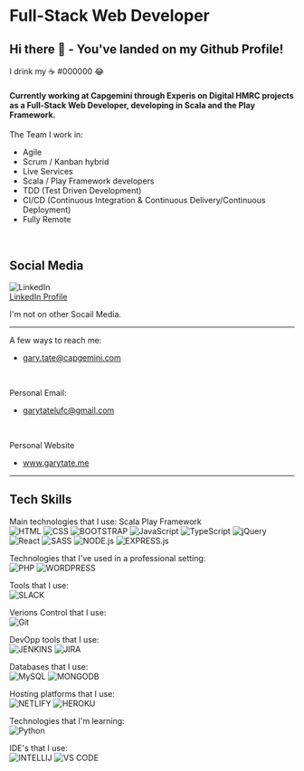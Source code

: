 # Full-Stack Web Developer

## Hi there 👋 - You've landed on my Github Profile!

I drink my ☕ #000000 😂

#### Currently working at Capgemini through Experis on Digital HMRC projects as a Full-Stack Web Developer, developing in Scala and the Play Framework.

The Team I work in:
- Agile
- Scrum / Kanban hybrid
- Live Services
- Scala / Play Framework developers
- TDD (Test Driven Development)
- CI/CD (Continuous Integration & Continuous Delivery/Continuous Deployment)
- Fully Remote

<br>

## Social Media
![LinkedIn](https://img.shields.io/badge/LinkedIn-0077B5?style=for-the-badge&logo=linkedin&logoColor=white)
<br>
[LinkedIn Profile](https://www.linkedin.com/in/gary-tate-124307209/)

I'm not on other Socail Media.

<hr>

A few ways to reach me: 
- gary.tate@capgemini.com

<br>

Personal Email: <br>
- garytatelufc@gmail.com

<br>

Personal Website <br>
- www.garytate.me

<hr>

## Tech Skills

Main technologies that I use:
Scala 
Play Framework
<br>
![HTML](https://img.shields.io/badge/HTML5-E34F26?style=for-the-badge&logo=html5&logoColor=white)
![CSS](https://img.shields.io/badge/-css3-1572B6?&style=for-the-badge&logo=css3&logoColor=white)
![BOOTSTRAP](https://img.shields.io/badge/Bootstrap-563D7C?style=for-the-badge&logo=bootstrap&logoColor=white)
![JavaScript](https://img.shields.io/badge/-javascript-F7DF1E?&style=for-the-badge&logo=javascript&logoColor=black)
![TypeScript](https://img.shields.io/badge/TypeScript-007ACC?style=for-the-badge&logo=typescript&logoColor=white)
![jQuery](https://img.shields.io/badge/jQuery-0769AD?style=for-the-badge&logo=jquery&logoColor=white)
![React](https://img.shields.io/badge/-ReactJS-grey?&style=for-the-badge&logo=react&logoColor=61DAFB) 
![SASS](https://img.shields.io/badge/Sass-CC6699?style=for-the-badge&logo=sass&logoColor=white)
![NODE.js](https://img.shields.io/badge/Node.js-43853D?style=for-the-badge&logo=node.js&logoColor=white)
![EXPRESS.js](https://img.shields.io/badge/Express.js-404D59?style=for-the-badge)


Technologies that I've used in a professional setting:
<br>
![PHP](https://img.shields.io/badge/PHP-777BB4?style=for-the-badge&logo=php&logoColor=white)
![WORDPRESS](https://img.shields.io/badge/Wordpress-21759B?style=for-the-badge&logo=wordpress&logoColor=white)


Tools that I use:
<br>![SLACK](https://img.shields.io/badge/Slack-4A154B?style=for-the-badge&logo=slack&logoColor=white)


Verions Control that I use:
<br>
![Git](https://img.shields.io/badge/-Git-F05032?&style=for-the-badge&logo=git&logoColor=white)


DevOpp tools that I use:
<br>
![JENKINS](https://img.shields.io/badge/Jenkins-D24939?style=for-the-badge&logo=Jenkins&logoColor=white)
![JIRA](https://img.shields.io/badge/Jira-0052CC?style=for-the-badge&logo=Jira&logoColor=white)


Databases that I use:
<br>
![MySQL](https://img.shields.io/badge/MySQL-00000F?style=for-the-badge&logo=mysql&logoColor=white)
![MONGODB](https://img.shields.io/badge/MongoDB-4EA94B?style=for-the-badge&logo=mongodb&logoColor=white)


Hosting platforms that I use:
<br>
![NETLIFY](https://img.shields.io/badge/Netlify-00C7B7?style=for-the-badge&logo=netlify&logoColor=white)
![HEROKU](https://img.shields.io/badge/Heroku-430098?style=for-the-badge&logo=heroku&logoColor=white)


Technologies that I'm learning:
<br>
![Python](https://img.shields.io/badge/Python-3776AB?style=for-the-badge&logo=python&logoColor=white)


IDE's that I use:
<br>
![INTELLIJ](https://img.shields.io/badge/IntelliJ_IDEA-000000.svg?style=for-the-badge&logo=intellij-idea&logoColor=white)
![VS CODE](https://img.shields.io/badge/Visual_Studio_Code-0078D4?style=for-the-badge&logo=visual%20studio%20code&logoColor=white)


<!--- 
Music I listen to while codeing:
# <br>
# ![SPOTIFY](https://img.shields.io/badge/Spotify-1ED760?&style=for-the-badge&logo=spotify&logoColor=white)

<hr>

## My Interests
--->
